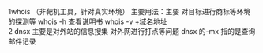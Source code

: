 1whois （非靶机工具，针对真实环境）
主要用法：主要 对目标进行商标等环境的探测等
whois -h   查看说明书
whois -v +域名地址   
2 dnsx  主要是对外站的信息搜集 对外网进行打点等问题
dnsx 的-mx 指的是查询邮件记录
